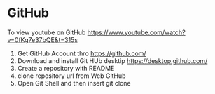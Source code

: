 # GitHub
To view youtube on GitHub https://www.youtube.com/watch?v=0fKg7e37bQE&t=315s
1) Get GitHub Account thro https://github.com/
2) Download and install Git HUb desktip https://desktop.github.com/
3) Create a repository with README
4) clone repository url from Web GitHub
5) Open Git Shell and then insert git clone  

